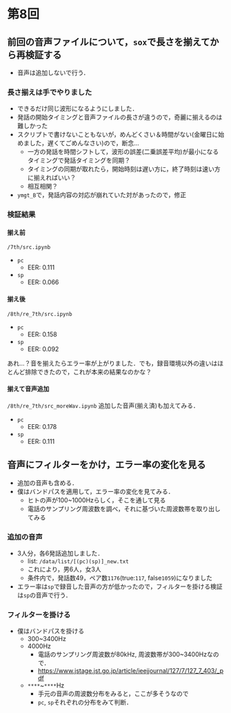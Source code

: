 # 第8回
## 前回の音声ファイルについて，`sox`で長さを揃えてから再検証する
  - 音声は追加しないで行う．
### 長さ揃えは手でやりました
- できるだけ同じ波形になるようにしました．
- 発話の開始タイミングと音声ファイルの長さが違うので，奇麗に揃えるのは難しかった
- スクリプトで書けないこともないが，めんどくさい＆時間がない(金曜日に始めました，遅くてごめんなさい)ので，断念…
  - 一方の発話を時間シフトして，波形の誤差(二乗誤差平均)が最小になるタイミングで発話タイミングを同期？
  - タイミングの同期が取れたら，開始時刻は遅い方に，終了時刻は速い方に揃えればいい？
  - 相互相関？
- `ymgt_B`で，発話内容の対応が崩れていた対があったので，修正
### 検証結果
#### 揃え前
`/7th/src.ipynb`
- `pc`
  - EER: 0.111
- `sp`
  - EER: 0.066

#### 揃え後
`/8th/re_7th/src.ipynb`
- `pc`
  - EER: 0.158
- `sp`
  - EER: 0.092

あれ…？音を揃えたらエラー率が上がりました．でも，録音環境以外の違いはほとんど排除できたので，これが本来の結果なのかな？

#### 揃えて音声追加
`/8th/re_7th/src_moreWav.ipynb`
追加した音声(揃え済)も加えてみる．
- `pc`
  - EER: 0.178
- `sp`
  - EER: 0.111

## 音声にフィルターをかけ，エラー率の変化を見る
- 追加の音声も含める．
- 僕はバンドパスを適用して，エラー率の変化を見てみる．
  - ヒトの声が100~1000Hzらしく，そこを通して見る
  - 電話のサンプリング周波数を調べ，それに基づいた周波数帯を取り出してみる
### 追加の音声
- 3人分，各6発話追加しました．
  - list: `/data/list/[(pc)(sp)]_new.txt`
  - これにより，男6人，女3人
  - 条件内で，発話数49，ペア数`1176`(true:`117`, false`1059`)になりました
- エラー率は`sp`で録音した音声の方が低かったので，フィルターを掛ける検証は`sp`の音声で行う．
### フィルターを掛ける
- 僕はバンドパスを掛ける
  - 300~3400Hz
  - 4000Hz
    - 電話のサンプリング周波数が80kHz, 周波数帯が300~3400Hzなので．
    - https://www.jstage.jst.go.jp/article/ieejjournal/127/7/127_7_403/_pdf
  - `****`~`****`Hz
    - 手元の音声の周波数分布をみると，ここが多そうなので
    - `pc`, `sp`それぞれの分布をみて判断．